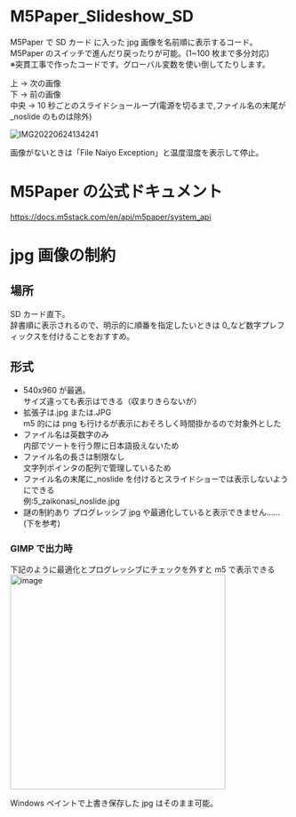 <!-- @format -->

# M5Paper_Slideshow_SD

M5Paper で SD カード に入った jpg 画像を名前順に表示するコード。M5Paper のスイッチで進んだり戻ったりが可能。(1~100 枚まで多分対応)  
※突貫工事で作ったコードです。グローバル変数を使い倒してたりします。

上 → 次の画像  
下 → 前の画像  
中央 → 10 秒ごとのスライドショーループ(電源を切るまで,ファイル名の末尾が\_noslide のものは除外)

![IMG20220624134241](https://user-images.githubusercontent.com/63891531/175464271-c0326cc6-5f05-4ccd-9c8d-d8a0944e3832.jpg)

画像がないときは「File Naiyo Exception」と温度湿度を表示して停止。

# M5Paper の公式ドキュメント

https://docs.m5stack.com/en/api/m5paper/system_api

# jpg 画像の制約

## 場所

SD カード直下。  
辞書順に表示されるので、明示的に順番を指定したいときは 0\_など数字プレフィックスを付けることをおすすめ。

## 形式

- 540x960 が最適。  
  サイズ違っても表示はできる（収まりきらないが）
- 拡張子は.jpg または.JPG  
   m5 的には png も行けるが表示におそろしく時間掛かるので対象外とした
- ファイル名は英数字のみ  
   内部でソートを行う際に日本語扱えないため
- ファイル名の長さは制限なし  
   文字列ポインタの配列で管理しているため
- ファイル名の末尾に\_noslide を付けるとスライドショーでは表示しないようにできる  
   例:5_zaikonasi_noslide.jpg
- 謎の制約あり
  プログレッシブ jpg や最適化していると表示できません……(下を参考)

### GIMP で出力時

下記のように最適化とプログレッシブにチェックを外すと m5 で表示できる  
<img width="387" alt="image" src="https://user-images.githubusercontent.com/63891531/175463364-5bda70db-d46b-4529-946e-4c641e8cc308.png">

Windows ペイントで上書き保存した jpg はそのまま可能。
